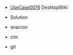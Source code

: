  * [UseCase0076](../requirements/UseCase0076.md) DesktopWiki

 * Solution
  * anacron
  * zim
  * git
